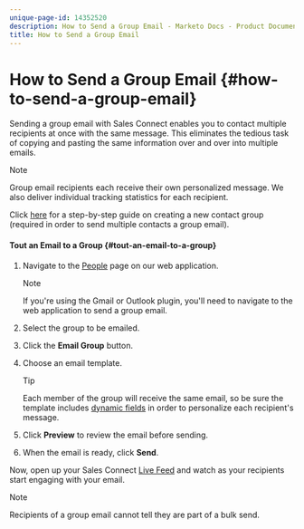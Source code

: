 ```yaml
---
unique-page-id: 14352520
description: How to Send a Group Email - Marketo Docs - Product Documentation
title: How to Send a Group Email
---
```


# How to Send a Group Email {#how-to-send-a-group-email}

Sending a group email with Sales Connect enables you to contact multiple recipients at once with the same message. This eliminates the tedious task of copying and pasting the same information over and over into multiple emails.

>[!NOTE]
>
>Group email recipients each receive their own personalized message. We also deliver individual tracking statistics for each recipient.

Click [here](http://docs.marketo.com/x/JITS) for a step-by-step guide on creating a new contact group (required in order to send multiple contacts a group email). 

#### Tout an Email to a Group {#tout-an-email-to-a-group}

1. Navigate to the [People](http://toutapp.com/next#relationships) page on our web application.

   >[!NOTE]
   >
   >If you're using the Gmail or Outlook plugin, you'll need to navigate to the web application to send a group email.

1. Select the group to be emailed.
1. Click the **Email Group** button.
1. Choose an email template.

   >[!TIP]
   >
   >Each member of the group will receive the same email, so be sure the template includes [dynamic fields](http://docs.marketo.com/x/QITS) in order to personalize each recipient's message.

1. Click **Preview** to review the email before sending.
1. When the email is ready, click **Send**.

Now, open up your Sales Connect [Live Feed](http://toutapp.com/next#live) and watch as your recipients start engaging with your email.

>[!NOTE]
>
>Recipients of a group email cannot tell they are part of a bulk send.

